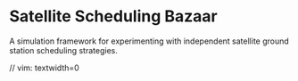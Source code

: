 # Satellite Scheduling Bazaar

A simulation framework for experimenting with independent satellite ground station scheduling strategies.


// vim: textwidth=0
